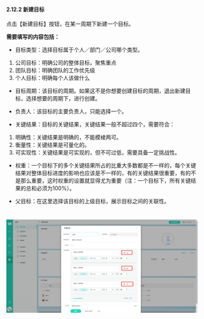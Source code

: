 #### 2.12.2 新建目标

点击【新建目标】按钮，在某一周期下新建一个目标。

**需要填写的内容包括：**
* 目标类型：选择目标属于个人／部门／公司哪个类型。

 1) 公司目标：明确公司的整体目标，聚焦重点
 2) 团队目标：明确团队的工作优先级
 3) 个人目标：明确每个人该做什么

* 目标周期：该目标的周期。如果这不是你想要创建目标的周期，退出新建目标，选择想要的周期下，进行创建。

* 负责人：该目标的主要负责人，只能选择一个。

* 关键结果：目标的关键结果，关键结果一般不超过四个，需要符合：

 1) 明确性：关键结果是明确的，不能模棱两可。
 2) 衡量性：关键结果是可量化的。
 3) 可实现性：关键结果是可实现的，但不可过低，需要具备一定挑战性。

* 权重：一个目标下的多个关键结果所占的比重大多数都是不一样的，每个关键结果对整体目标进度的影响也应该是不一样的，有的关键结果很重要，有的不是那么重要，这时权重的设置就显得尤为重要（注：一个目标下，所有关键结果的总和必须为100%）。

* 父目标：在这里选择该目标的上级目标，展示目标之间的关联性。


# ![](/assets/12.2新建目标.png)
